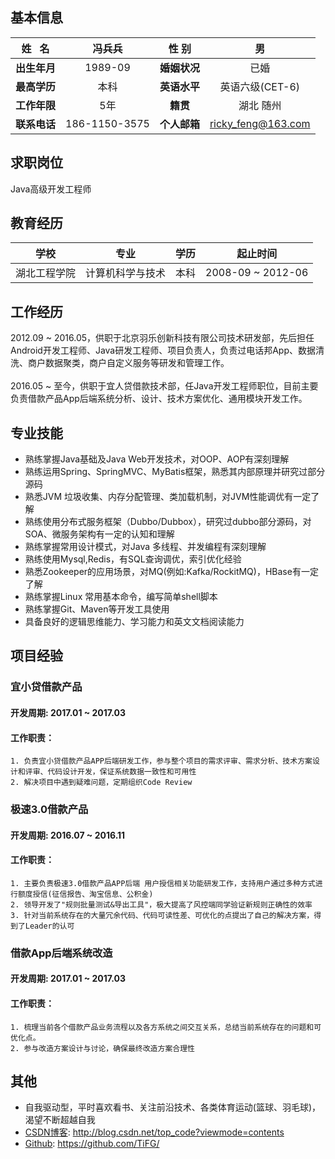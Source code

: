 ## 基本信息
|姓   名 | 冯兵兵 | 性  别 | 男 |
| :----: | :----: | :----: | :----: |
| **出生年月** | 1989-09 | **婚姻状况** | 已婚 |
| **最高学历** | 本科 | **英语水平** | 英语六级(CET-6) |
| **工作年限** | 5年 | **籍贯** | 湖北 随州 |
| **联系电话** | 186-1150-3575 | **个人邮箱** | ricky_feng@163.com |

## 求职岗位
Java高级开发工程师

## 教育经历
|学校 | 专业 | 学历 | 起止时间 |
| :----: | :----: | :----: | :----: |
| 湖北工程学院 | 计算机科学与技术 | 本科 | 2008-09 ~ 2012-06 |

## 工作经历
2012.09 ~ 2016.05，供职于北京羽乐创新科技有限公司技术研发部，先后担任Android开发工程师、Java研发工程师、项目负责人，负责过电话邦App、数据清洗、商户数据聚类，商户自定义服务等研发和管理工作。
<br>
<br>
2016.05 ~ 至今，供职于宜人贷借款技术部，任Java开发工程师职位，目前主要负责借款产品App后端系统分析、设计、技术方案优化、通用模块开发工作。

## 专业技能
* 熟练掌握Java基础及Java Web开发技术，对OOP、AOP有深刻理解
* 熟练运用Spring、SpringMVC、MyBatis框架，熟悉其内部原理并研究过部分源码
* 熟悉JVM 垃圾收集、内存分配管理、类加载机制，对JVM性能调优有一定了解
* 熟练使用分布式服务框架（Dubbo/Dubbox），研究过dubbo部分源码，对SOA、微服务架构有一定的认知和理解
* 熟练掌握常用设计模式，对Java 多线程、并发编程有深刻理解
* 熟练使用Mysql,Redis，有SQL查询调优，索引优化经验
* 熟悉Zookeeper的应用场景，对MQ(例如:Kafka/RockitMQ)，HBase有一定了解
* 熟练掌握Linux 常用基本命令，编写简单shell脚本
* 熟练掌握Git、Maven等开发工具使用
* 具备良好的逻辑思维能力、学习能力和英文文档阅读能力

## 项目经验
### 宜小贷借款产品
#### 开发周期: 2017.01 ~ 2017.03 
#### 工作职责：
	1. 负责宜小贷借款产品APP后端研发工作，参与整个项目的需求评审、需求分析、技术方案设计和评审、代码设计开发，保证系统数据一致性和可用性
	2. 解决项目中遇到疑难问题，定期组织Code Review

### 极速3.0借款产品
#### 开发周期: 2016.07 ~ 2016.11 
#### 工作职责：
	1. 主要负责极速3.0借款产品APP后端 用户授信相关功能研发工作，支持用户通过多种方式进行额度授信(征信报告、淘宝信息、公积金)
	2. 领导开发了"规则批量测试&导出工具"，极大提高了风控端同学验证新规则正确性的效率
	3. 针对当前系统存在的大量冗余代码、代码可读性差、可优化的点提出了自己的解决方案，得到了Leader的认可

### 借款App后端系统改造
#### 开发周期: 2017.01 ~ 2017.03
#### 工作职责：
	1. 梳理当前各个借款产品业务流程以及各方系统之间交互关系，总结当前系统存在的问题和可优化点。
	2. 参与改造方案设计与讨论，确保最终改造方案合理性


## 其他
* 自我驱动型，平时喜欢看书、关注前沿技术、各类体育运动(篮球、羽毛球)，渴望不断超越自我
* [CSDN博客](http://blog.csdn.net/top_code?viewmode=contents): http://blog.csdn.net/top_code?viewmode=contents<br>
* [Github](https://github.com/TiFG/): https://github.com/TiFG/

